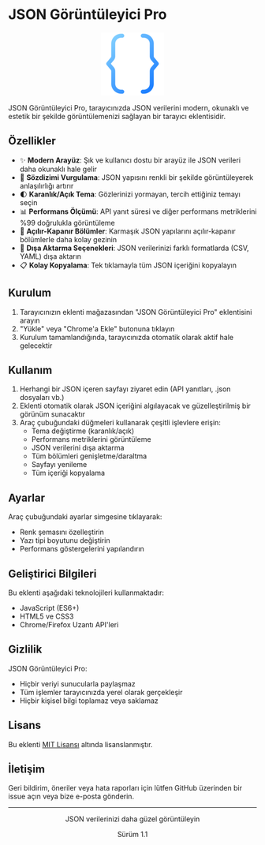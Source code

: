 # JSON Görüntüleyici Pro

<div align="center">
  <img src="icons/icon128.png" alt="JSON Görüntüleyici Pro Logo" width="128">
</div>

JSON Görüntüleyici Pro, tarayıcınızda JSON verilerini modern, okunaklı ve estetik bir şekilde görüntülemenizi sağlayan bir tarayıcı eklentisidir.

## Özellikler

- ✨ **Modern Arayüz**: Şık ve kullanıcı dostu bir arayüz ile JSON verileri daha okunaklı hale gelir
- 🎨 **Sözdizimi Vurgulama**: JSON yapısını renkli bir şekilde görüntüleyerek anlaşılırlığı artırır
- 🌓 **Karanlık/Açık Tema**: Gözlerinizi yormayan, tercih ettiğiniz temayı seçin
- 📊 **Performans Ölçümü**: API yanıt süresi ve diğer performans metriklerini %99 doğrulukla görüntüleme
- 📁 **Açılır-Kapanır Bölümler**: Karmaşık JSON yapılarını açılır-kapanır bölümlerle daha kolay gezinin
- 💾 **Dışa Aktarma Seçenekleri**: JSON verilerinizi farklı formatlarda (CSV, YAML) dışa aktarın
- 📋 **Kolay Kopyalama**: Tek tıklamayla tüm JSON içeriğini kopyalayın

## Kurulum

1. Tarayıcınızın eklenti mağazasından "JSON Görüntüleyici Pro" eklentisini arayın
2. "Yükle" veya "Chrome'a Ekle" butonuna tıklayın
3. Kurulum tamamlandığında, tarayıcınızda otomatik olarak aktif hale gelecektir

## Kullanım

1. Herhangi bir JSON içeren sayfayı ziyaret edin (API yanıtları, .json dosyaları vb.)
2. Eklenti otomatik olarak JSON içeriğini algılayacak ve güzelleştirilmiş bir görünüm sunacaktır
3. Araç çubuğundaki düğmeleri kullanarak çeşitli işlevlere erişin:
   - Tema değiştirme (karanlık/açık)
   - Performans metriklerini görüntüleme
   - JSON verilerini dışa aktarma
   - Tüm bölümleri genişletme/daraltma
   - Sayfayı yenileme
   - Tüm içeriği kopyalama

## Ayarlar

Araç çubuğundaki ayarlar simgesine tıklayarak:
- Renk şemasını özelleştirin
- Yazı tipi boyutunu değiştirin
- Performans göstergelerini yapılandırın

## Geliştirici Bilgileri

Bu eklenti aşağıdaki teknolojileri kullanmaktadır:
- JavaScript (ES6+)
- HTML5 ve CSS3
- Chrome/Firefox Uzantı API'leri

## Gizlilik

JSON Görüntüleyici Pro:
- Hiçbir veriyi sunucularla paylaşmaz
- Tüm işlemler tarayıcınızda yerel olarak gerçekleşir
- Hiçbir kişisel bilgi toplamaz veya saklamaz

## Lisans

Bu eklenti [MIT Lisansı](LICENSE) altında lisanslanmıştır.

## İletişim

Geri bildirim, öneriler veya hata raporları için lütfen GitHub üzerinden bir issue açın veya bize e-posta gönderin.

---

<div align="center">
  <p>JSON verilerinizi daha güzel görüntüleyin</p>
  <p>Sürüm 1.1</p>
</div>
